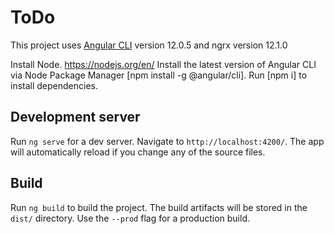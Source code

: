 # ToDo

This project uses [Angular CLI](https://github.com/angular/angular-cli) version 12.0.5 and ngrx version 12.1.0

Install Node. https://nodejs.org/en/
Install the latest version of Angular CLI via Node Package Manager [npm install -g @angular/cli]. 
Run [npm i] to install dependencies. 

## Development server

Run `ng serve` for a dev server. Navigate to `http://localhost:4200/`. The app will automatically reload if you change any of the source files.

## Build

Run `ng build` to build the project. The build artifacts will be stored in the `dist/` directory. Use the `--prod` flag for a production build.
